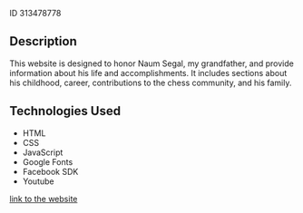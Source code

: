 ID 313478778
## Description

This website is designed to honor Naum Segal, my grandfather, and provide information about his life and accomplishments. It includes sections about his childhood, career, contributions to the chess community, and his family.

## Technologies Used

- HTML
- CSS
- JavaScript
- Google Fonts
- Facebook SDK
- Youtube

[link to the website](https://wed-2023.github.io/313478778/)
